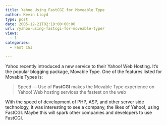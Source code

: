 ```yaml
---
title: Yahoo Using FastCGI for Moveable Type
author: Kevin Lloyd
type: post
date: 2005-12-21T02:19:00+00:00
url: /yahoo-using-fastcgi-for-moveable-type/
views:
  - 1
categories:
  - Fast CGI

---
```

Yahoo recently introduced a new service to their Yahoo! Web Hosting. It&#8217;s the popular blogging package, Movable Type. One of the features listed for Movable Types is:

> Speed &#8212; Use of **FastCGI** makes the Movable Type experience on Yahoo! Web hosting services the fastest on the web

With the speed of development of PHP, ASP, and other server side technology, it was interesting to see a company, the likes of Yahoo!, using FastCGI. Maybe this will spark other companies and developers to use FastCGI.